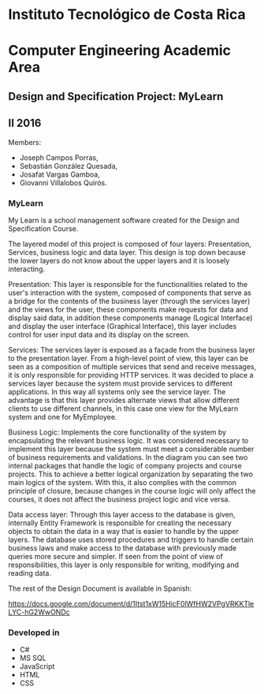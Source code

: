 # Instituto Tecnológico de Costa Rica
# Computer Engineering Academic Area
## Design and Specification Project: MyLearn
## II 2016

Members:
* Joseph Campos Porras, 
* Sebastián González Quesada, 
* Josafat Vargas Gamboa, 
* Giovanni Villalobos Quirós.

### MyLearn 

My Learn is a school management software created for the Design and Specification Course. 

The layered model of this project is composed of four layers: Presentation, Services, business logic and data layer. This design is top down because the lower layers do not know about the upper layers and it is loosely interacting.

Presentation: This layer is responsible for the functionalities related to the user's interaction with the system, composed of components that serve as a bridge for the contents of the business layer (through the services layer) and the views for the user, these components make requests for data and display said data, in addition these components manage (Logical Interface) and display the user interface (Graphical Interface), this layer includes control for user input data and its display on the screen.

Services: The services layer is exposed as a façade from the business layer to the presentation layer. From a high-level point of view, this layer can be seen as a composition of multiple services that send and receive messages, it is only responsible for providing HTTP services. It was decided to place a services layer because the system must provide services to different applications. In this way all systems only see the service layer. The advantage is that this layer provides alternate views that allow different clients to use different channels, in this case one view for the MyLearn system and one for MyEmployee.

Business Logic: Implements the core functionality of the system by encapsulating the relevant business logic. It was considered necessary to implement this layer because the system must meet a considerable number of business requirements and validations. In the diagram you can see two internal packages that handle the logic of company projects and course projects. This to achieve a better logical organization by separating the two main logics of the system. With this, it also complies with the common principle of closure, because changes in the course logic will only affect the courses, it does not affect the business project logic and vice versa.

Data access layer: Through this layer access to the database is given, internally Entity Framework is responsible for creating the necessary objects to obtain the data in a way that is easier to handle by the upper layers. The database uses stored procedures and triggers to handle certain business laws and make access to the database with previously made queries more secure and simpler. If seen from the point of view of responsibilities, this layer is only responsible for writing, modifying and reading data.

The rest of the Design Document is available in Spanish:

https://docs.google.com/document/d/1Itst1xW15HicF0lWfHW2VPgVRKKTleLYC-hG2WwONDc

### Developed in
* C#
* MS SQL
* JavaScript
* HTML
* CSS
